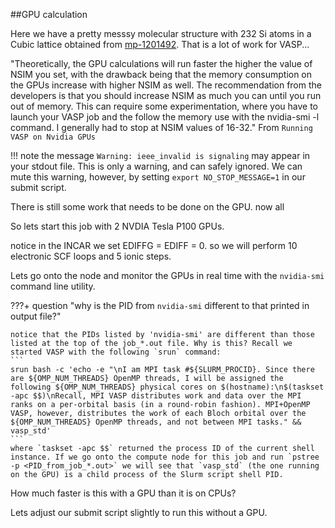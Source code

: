 ##GPU calculation

Here we have a pretty messsy molecular structure with 232 Si atoms in a Cubic lattice obtained from [mp-1201492](https://next-gen.materialsproject.org/materials/mp-1201492/#crystal_structure). That is a lot of work for VASP...

"Theoretically, the GPU calculations will run faster the higher the value of NSIM you set, with the drawback being that the memory consumption on the GPUs increase with higher NSIM as well. The recommendation from the developers is that you should increase NSIM as much you can until you run out of memory. This can require some experimentation, where you have to launch your VASP job and the follow the memory use with the nvidia-smi -l command. I generally had to stop at NSIM values of 16-32."
From `Running VASP on Nvidia GPUs`

!!! note
    the message `Warning: ieee_invalid is signaling` may appear in your stdout file. This is only a warning, and can safely ignored. We can mute this warning, however, by setting `export NO_STOP_MESSAGE=1` in our submit script.

There is still some work that needs to be done on the GPU. now all 

So lets start this job with 2 NVDIA Tesla P100 GPUs.

notice in the INCAR we set EDIFFG = EDIFF = 0. so we will perform 10 electronic SCF loops and 5 ionic steps.

Lets go onto the node and monitor the GPUs in real time with the `nvidia-smi` command line utility.

???+ question "why is the PID from `nvidia-smi` different to that printed in output file?"
    
    notice that the PIDs listed by 'nvidia-smi' are different than those listed at the top of the job_*.out file. Why is this? Recall we started VASP with the following `srun` command:
    ```
    srun bash -c 'echo -e "\nI am MPI task #${SLURM_PROCID}. Since there are ${OMP_NUM_THREADS} OpenMP threads, I will be assigned the following ${OMP_NUM_THREADS} physical cores on $(hostname):\n$(taskset -apc $$)\nRecall, MPI VASP distributes work and data over the MPI ranks on a per-orbital basis (in a round-robin fashion). MPI+OpenMP VASP, however, distributes the work of each Bloch orbital over the ${OMP_NUM_THREADS} OpenMP threads, and not between MPI tasks." && vasp_std' 
    ```
    where `taskset -apc $$` returned the process ID of the current shell instance. If we go onto the compute node for this job and run `pstree -p <PID_from_job_*.out>` we will see that `vasp_std` (the one running on the GPU) is a child process of the Slurm script shell PID.



How much faster is this with a GPU than it is on CPUs?

Lets adjust our submit script slightly to run this without a GPU.
